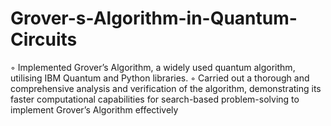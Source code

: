 # Grover-s-Algorithm-in-Quantum-Circuits
◦ Implemented Grover’s Algorithm, a widely used quantum algorithm, utilising IBM Quantum and Python libraries.
◦ Carried out a thorough and comprehensive analysis and verification of the algorithm, demonstrating its faster computational capabilities for search-based problem-solving to implement Grover’s Algorithm effectively
